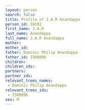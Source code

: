 ```yaml
---
layout: person
search: false
title: Profile of J.A.R Anandappa
person_id: I0192
first_name: J.A.R
last_name: Anandappa
full_name: J.A.R Anandappa
mother: 
mother_id: 
father: Dominic Philip Anandappa
father_id: I500096
children:
children_ids:
partners:
partner_ids:
relevant_trees_names:
 - Dominic Philip Anandappa
relevant_trees_ids:
 - I500096
sex: M
---
```


